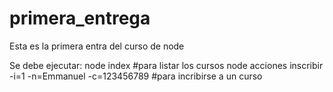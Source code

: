# primera_entrega
Esta es la primera entra del curso de node

Se debe ejecutar: 
node index #para listar los cursos
node acciones inscribir -i=1 -n=Emmanuel -c=123456789 #para incribirse a un curso